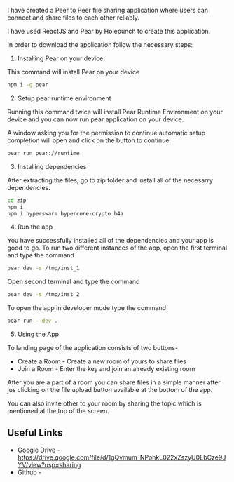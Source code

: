 I have created a Peer to Peer file sharing application where users can connect and share files to each other reliably.

I have used ReactJS and Pear by Holepunch to create this application.

In order to download the application follow the necessary steps:

1. Installing Pear on your device:

This command will install Pear on your device

```bash
npm i -g pear
```

2. Setup pear runtime environment

Running this command twice will install Pear Runtime Environment on your device and you can now run pear application on your device.

A window asking you for the permission to continue automatic setup completion will open and click on the button to continue.

```bash
pear run pear://runtime
```

3. Installing dependencies

After extracting the files, go to zip folder and install all of the necesarry dependencies.

```bash
cd zip
npm i
npm i hyperswarm hypercore-crypto b4a
```

4. Run the app

You have successfully installed all of the dependencies and your app is good to go. To run two different instances of the app, open the first terminal and type the command

```bash
pear dev -s /tmp/inst_1
```

Open second terminal and type the command

```bash
pear dev -s /tmp/inst_2
```

To open the app in developer mode type the command

```bash
pear run --dev .
```


5. Using the App

To landing page of the application consists of two buttons- 

- Create a Room - Create a new room of yours to share files
- Join a Room - Enter the key and join an already existing room

After you are a part of a room you can share files in a simple manner after jus clicking on the file upload button available at the bottom of the app.

You can also invite other to your room by sharing the topic which is mentioned at the top of the screen.

## Useful Links

- Google Drive - https://drive.google.com/file/d/1gQvmum_NPohkL022xZszyU0EbCze9JYV/view?usp=sharing
- Github - 